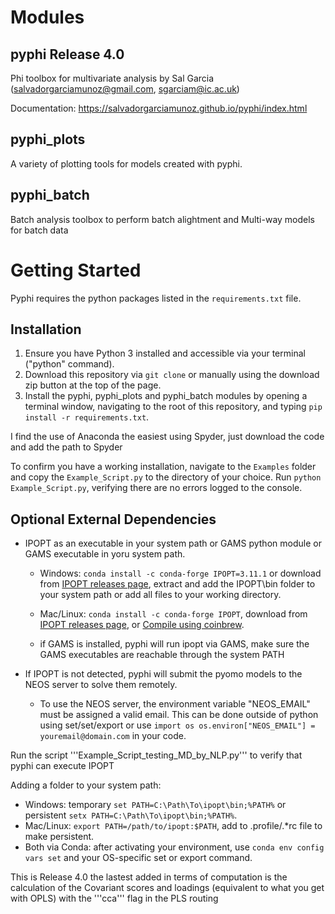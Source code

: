 # Modules
## pyphi Release 4.0
Phi toolbox for multivariate analysis by Sal Garcia (salvadorgarciamunoz@gmail.com, sgarciam@ic.ac.uk)

Documentation: https://salvadorgarciamunoz.github.io/pyphi/index.html

## pyphi_plots
A variety of plotting tools for models created with pyphi.

## pyphi_batch
Batch analysis toolbox to perform batch alightment and Multi-way models for batch data

# Getting Started
Pyphi requires the  python packages listed in the  ```requirements.txt``` file.

## Installation
1) Ensure you have Python 3 installed and accessible via your terminal ("python" command).
2) Download this repository via ```git clone``` or manually using the download zip button at the top of the page.
3) Install the pyphi, pyphi_plots and pyphi_batch modules by opening a terminal window, navigating to the root of this repository, and typing 
```pip install -r requirements.txt```.

I find the use of Anaconda the easiest using Spyder, just download the code and add the path to Spyder

To confirm you have a working installation, navigate to the ```Examples``` folder and copy the ```Example_Script.py``` to the directory of your choice. Run ```python Example_Script.py```, verifying there are no errors logged to the console.


## Optional External Dependencies
- IPOPT as an executable in your system path or GAMS python module or GAMS executable in yoru system path.
  - Windows: ```conda install -c conda-forge IPOPT=3.11.1``` or download from [IPOPT releases page](https://github.com/coin-or/Ipopt/releases), extract and add the IPOPT\bin folder to your system path or add all files to your working directory.
  - Mac/Linux: ```conda install -c conda-forge IPOPT```, download from [IPOPT releases page](https://github.com/coin-or/Ipopt/releases), or [Compile using coinbrew](https://coin-or.github.io/Ipopt/INSTALL.html#COINBREW).
  
  - if GAMS is installed, pyphi will run ipopt via GAMS, make sure the GAMS executables are reachable through the system PATH

- If IPOPT is not detected, pyphi will submit the pyomo models to the NEOS server to solve them remotely.
  - To use the NEOS server, the environment variable "NEOS_EMAIL" must be assigned a valid email. This can be done outside of python using set/set/export or use ```import os
  os.environ["NEOS_EMAIL"] = youremail@domain.com```
  in your code.


Run the script '''Example_Script_testing_MD_by_NLP.py''' to verify that pyphi can execute IPOPT

Adding a folder to your system path:
 - Windows: temporary ```set PATH=C:\Path\To\ipopt\bin;%PATH%``` or persistent ```setx PATH=C:\Path\To\ipopt\bin;%PATH%```.
 - Mac/Linux: ```export PATH=/path/to/ipopt:$PATH```, add to .profile/.*rc file to make persistent.
 - Both via Conda: after activating your environment, use ```conda env config vars set``` and your OS-specific set or export command.

This is Release 4.0 the lastest added in terms of computation is the calculation of the Covariant scores and loadings (equivalent to what you get with OPLS) with the '''cca''' flag in the PLS routing
